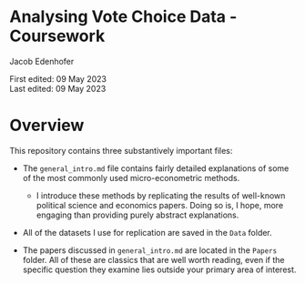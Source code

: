 Analysing Vote Choice Data - Coursework
================
Jacob Edenhofer

First edited: 09 May 2023<br>Last edited: 09 May 2023

# Overview

This repository contains three substantively important files:

- The `general_intro.md` file contains fairly detailed explanations of
  some of the most commonly used micro-econometric methods.

  - I introduce these methods by replicating the results of well-known
    political science and economics papers. Doing so is, I hope, more
    engaging than providing purely abstract explanations.

- All of the datasets I use for replication are saved in the `Data`
  folder.

- The papers discussed in `general_intro.md` are located in the `Papers`
  folder. All of these are classics that are well worth reading, even if
  the specific question they examine lies outside your primary area of
  interest.
